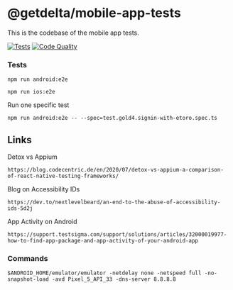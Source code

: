 # @getdelta/mobile-app-tests

This is the codebase of the mobile app tests.

[![Tests](https://github.com/getdelta/mobile-app-tests/actions/workflows/main.yml/badge.svg)](https://github.com/getdelta/mobile-app-tests/actions/workflows/main.yml) [![Code Quality](https://github.com/getdelta/mobile-app-tests/actions/workflows/code_quality.yml/badge.svg)](https://github.com/getdelta/mobile-app-tests/actions/workflows/code_quality.yml)

### Tests

```
npm run android:e2e
```
```
npm run ios:e2e
```

Run one specific test
```
npm run android:e2e -- --spec=test.gold4.signin-with-etoro.spec.ts
```

## Links
Detox vs Appium
```
https://blog.codecentric.de/en/2020/07/detox-vs-appium-a-comparison-of-react-native-testing-frameworks/
```
Blog on Accessibility IDs
```
https://dev.to/nextlevelbeard/an-end-to-the-abuse-of-accessibility-ids-5d2j
```
App Activity on Android 
```
https://support.testsigma.com/support/solutions/articles/32000019977-how-to-find-app-package-and-app-activity-of-your-android-app
```

### Commands
```
$ANDROID_HOME/emulator/emulator -netdelay none -netspeed full -no-snapshot-load -avd Pixel_5_API_33 -dns-server 8.8.8.8
```
